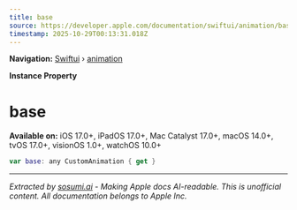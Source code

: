 ```yaml
---
title: base
source: https://developer.apple.com/documentation/swiftui/animation/base
timestamp: 2025-10-29T00:13:31.018Z
---
```


**Navigation:** [Swiftui](/documentation/swiftui) › [animation](/documentation/swiftui/animation)

**Instance Property**

# base

**Available on:** iOS 17.0+, iPadOS 17.0+, Mac Catalyst 17.0+, macOS 14.0+, tvOS 17.0+, visionOS 1.0+, watchOS 10.0+

```swift
var base: any CustomAnimation { get }
```

---

*Extracted by [sosumi.ai](https://sosumi.ai) - Making Apple docs AI-readable.*
*This is unofficial content. All documentation belongs to Apple Inc.*
